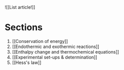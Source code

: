 ![[List article!]]

# Sections
1. [[Conservation of energy]]
2. [[Endothermic and exothermic reactions]]
3. [[Enthalpy change and thermochemical equations]]
4. [[Experimental set-ups & determination]]
5. [[Hess's law]]
